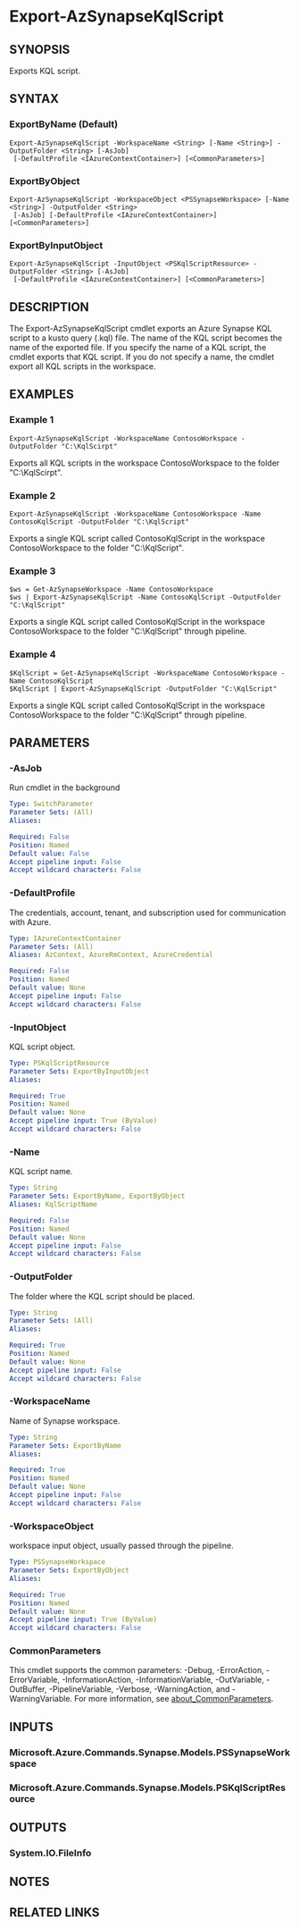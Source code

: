﻿---
external help file: Microsoft.Azure.PowerShell.Cmdlets.Synapse.dll-Help.xml
Module Name: Az.Synapse
online version: https://learn.microsoft.com/powershell/module/az.synapse/export-azsynapsekqlscript
schema: 2.0.0
---

# Export-AzSynapseKqlScript

## SYNOPSIS
Exports KQL script.

## SYNTAX

### ExportByName (Default)
```
Export-AzSynapseKqlScript -WorkspaceName <String> [-Name <String>] -OutputFolder <String> [-AsJob]
 [-DefaultProfile <IAzureContextContainer>] [<CommonParameters>]
```

### ExportByObject
```
Export-AzSynapseKqlScript -WorkspaceObject <PSSynapseWorkspace> [-Name <String>] -OutputFolder <String>
 [-AsJob] [-DefaultProfile <IAzureContextContainer>] [<CommonParameters>]
```

### ExportByInputObject
```
Export-AzSynapseKqlScript -InputObject <PSKqlScriptResource> -OutputFolder <String> [-AsJob]
 [-DefaultProfile <IAzureContextContainer>] [<CommonParameters>]
```

## DESCRIPTION
The Export-AzSynapseKqlScript cmdlet exports an Azure Synapse KQL script to a kusto query (.kql) file. 
The name of the KQL script becomes the name of the exported file.
If you specify the name of a KQL script, the cmdlet exports that KQL script.
If you do not specify a name, the cmdlet export all KQL scripts in the workspace.

## EXAMPLES

### Example 1
```
Export-AzSynapseKqlScript -WorkspaceName ContosoWorkspace -OutputFolder "C:\KqlScirpt"
```

Exports all KQL scripts in the workspace ContosoWorkspace to the folder "C:\KqlScirpt".

### Example 2
```
Export-AzSynapseKqlScript -WorkspaceName ContosoWorkspace -Name ContosoKqlScript -OutputFolder "C:\KqlScript"
```

Exports a single KQL script called ContosoKqlScript in the workspace ContosoWorkspace to the folder "C:\KqlScript".

### Example 3
```
$ws = Get-AzSynapseWorkspace -Name ContosoWorkspace
$ws | Export-AzSynapseKqlScript -Name ContosoKqlScript -OutputFolder "C:\KqlScript"
```

Exports a single KQL script called ContosoKqlScript in the workspace ContosoWorkspace to the folder "C:\KqlScript" through pipeline.

### Example 4
```
$KqlScript = Get-AzSynapseKqlScript -WorkspaceName ContosoWorkspace -Name ContosoKqlScript
$KqlScript | Export-AzSynapseKqlScript -OutputFolder "C:\KqlScript"
```

Exports a single KQL script called ContosoKqlScript in the workspace ContosoWorkspace to the folder "C:\KqlScript" through pipeline.

## PARAMETERS

### -AsJob
Run cmdlet in the background

```yaml
Type: SwitchParameter
Parameter Sets: (All)
Aliases:

Required: False
Position: Named
Default value: False
Accept pipeline input: False
Accept wildcard characters: False
```

### -DefaultProfile
The credentials, account, tenant, and subscription used for communication with Azure.

```yaml
Type: IAzureContextContainer
Parameter Sets: (All)
Aliases: AzContext, AzureRmContext, AzureCredential

Required: False
Position: Named
Default value: None
Accept pipeline input: False
Accept wildcard characters: False
```

### -InputObject
KQL script object.

```yaml
Type: PSKqlScriptResource
Parameter Sets: ExportByInputObject
Aliases:

Required: True
Position: Named
Default value: None
Accept pipeline input: True (ByValue)
Accept wildcard characters: False
```

### -Name
KQL script name.

```yaml
Type: String
Parameter Sets: ExportByName, ExportByObject
Aliases: KqlScriptName

Required: False
Position: Named
Default value: None
Accept pipeline input: False
Accept wildcard characters: False
```

### -OutputFolder
The folder where the KQL script should be placed.

```yaml
Type: String
Parameter Sets: (All)
Aliases:

Required: True
Position: Named
Default value: None
Accept pipeline input: False
Accept wildcard characters: False
```

### -WorkspaceName
Name of Synapse workspace.

```yaml
Type: String
Parameter Sets: ExportByName
Aliases:

Required: True
Position: Named
Default value: None
Accept pipeline input: False
Accept wildcard characters: False
```

### -WorkspaceObject
workspace input object, usually passed through the pipeline.

```yaml
Type: PSSynapseWorkspace
Parameter Sets: ExportByObject
Aliases:

Required: True
Position: Named
Default value: None
Accept pipeline input: True (ByValue)
Accept wildcard characters: False
```

### CommonParameters
This cmdlet supports the common parameters: -Debug, -ErrorAction, -ErrorVariable, -InformationAction, -InformationVariable, -OutVariable, -OutBuffer, -PipelineVariable, -Verbose, -WarningAction, and -WarningVariable. For more information, see [about_CommonParameters](http://go.microsoft.com/fwlink/?LinkID=113216).

## INPUTS

### Microsoft.Azure.Commands.Synapse.Models.PSSynapseWorkspace
### Microsoft.Azure.Commands.Synapse.Models.PSKqlScriptResource
## OUTPUTS

### System.IO.FileInfo
## NOTES

## RELATED LINKS
